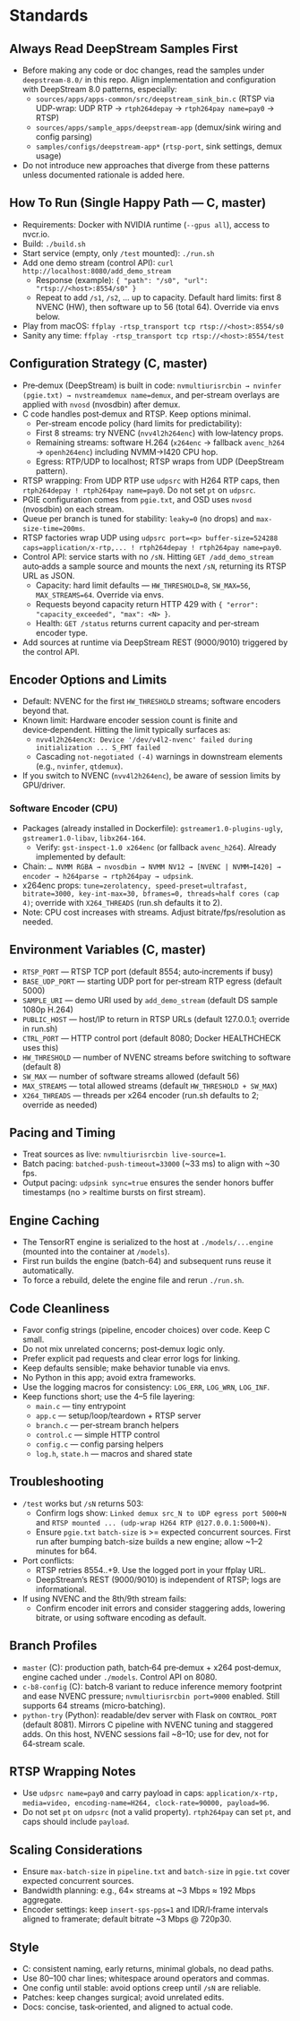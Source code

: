 # Standards

## Always Read DeepStream Samples First
- Before making any code or doc changes, read the samples under `deepstream-8.0/` in this repo. Align implementation and configuration with DeepStream 8.0 patterns, especially:
  - `sources/apps/apps-common/src/deepstream_sink_bin.c` (RTSP via UDP-wrap: UDP RTP → `rtph264depay` → `rtph264pay name=pay0` → RTSP)
  - `sources/apps/sample_apps/deepstream-app` (demux/sink wiring and config parsing)
  - `samples/configs/deepstream-app*` (`rtsp-port`, sink settings, demux usage)
- Do not introduce new approaches that diverge from these patterns unless documented rationale is added here.

## How To Run (Single Happy Path — C, master)
- Requirements: Docker with NVIDIA runtime (`--gpus all`), access to nvcr.io.
- Build: `./build.sh`
- Start service (empty, only `/test` mounted): `./run.sh`
- Add one demo stream (control API): `curl http://localhost:8080/add_demo_stream`
  - Response (example): `{ "path": "/s0", "url": "rtsp://<host>:8554/s0" }`
  - Repeat to add `/s1`, `/s2`, ... up to capacity. Default hard limits: first 8 NVENC (HW), then software up to 56 (total 64). Override via envs below.
- Play from macOS: `ffplay -rtsp_transport tcp rtsp://<host>:8554/s0`
- Sanity any time: `ffplay -rtsp_transport tcp rtsp://<host>:8554/test`

## Configuration Strategy (C, master)
- Pre‑demux (DeepStream) is built in code: `nvmultiurisrcbin → nvinfer (pgie.txt) → nvstreamdemux name=demux`, and per‑stream overlays are applied with `nvosd` (nvosdbin) after demux.
- C code handles post‑demux and RTSP. Keep options minimal.
  - Per‑stream encode policy (hard limits for predictability):
  - First 8 streams: try NVENC (`nvv4l2h264enc`) with low‑latency props.
  - Remaining streams: software H.264 (`x264enc` → fallback `avenc_h264` → `openh264enc`) including NVMM→I420 CPU hop.
  - Egress: RTP/UDP to localhost; RTSP wraps from UDP (DeepStream pattern).
 - RTSP wrapping: From UDP RTP use `udpsrc` with H264 RTP caps, then `rtph264depay ! rtph264pay name=pay0`. Do not set `pt` on `udpsrc`.
- PGIE configuration comes from `pgie.txt`, and OSD uses `nvosd` (nvosdbin) on each stream.
 - Queue per branch is tuned for stability: `leaky=0` (no drops) and `max-size-time=200ms`.
 - RTSP factories wrap UDP using `udpsrc port=<p> buffer-size=524288 caps=application/x-rtp,... ! rtph264depay ! rtph264pay name=pay0`.
 - Control API: service starts with no `/sN`. Hitting `GET /add_demo_stream` auto‑adds a sample source and mounts the next `/sN`, returning its RTSP URL as JSON.
   - Capacity: hard limit defaults — `HW_THRESHOLD=8`, `SW_MAX=56`, `MAX_STREAMS=64`. Override via envs.
   - Requests beyond capacity return HTTP 429 with `{ "error": "capacity_exceeded", "max": <N> }`.
   - Health: `GET /status` returns current capacity and per‑stream encoder type.
 - Add sources at runtime via DeepStream REST (9000/9010) triggered by the control API.

## Encoder Options and Limits
- Default: NVENC for the first `HW_THRESHOLD` streams; software encoders beyond that.
- Known limit: Hardware encoder session count is finite and device‑dependent. Hitting the limit typically surfaces as:
  - `nvv4l2h264encX: Device '/dev/v4l2-nvenc' failed during initialization ... S_FMT failed`
  - Cascading `not-negotiated (-4)` warnings in downstream elements (e.g., `nvinfer`, `qtdemux`).
- If you switch to NVENC (`nvv4l2h264enc`), be aware of session limits by GPU/driver.

### Software Encoder (CPU)
- Packages (already installed in Dockerfile): `gstreamer1.0-plugins-ugly`, `gstreamer1.0-libav`, `libx264-164`.
  - Verify: `gst-inspect-1.0 x264enc` (or fallback `avenc_h264`).
Already implemented by default:
- Chain: `… NVMM RGBA → nvosdbin → NVMM NV12 → [NVENC | NVMM→I420] → encoder → h264parse → rtph264pay → udpsink`.
- x264enc props: `tune=zerolatency, speed-preset=ultrafast, bitrate=3000, key-int-max=30, bframes=0, threads≈half cores (cap 4)`; override with `X264_THREADS` (run.sh defaults it to 2).
- Note: CPU cost increases with streams. Adjust bitrate/fps/resolution as needed.

## Environment Variables (C, master)
- `RTSP_PORT` — RTSP TCP port (default 8554; auto‑increments if busy)
- `BASE_UDP_PORT` — starting UDP port for per‑stream RTP egress (default 5000)
- `SAMPLE_URI` — demo URI used by `add_demo_stream` (default DS sample 1080p H.264)
- `PUBLIC_HOST` — host/IP to return in RTSP URLs (default 127.0.0.1; override in run.sh)
- `CTRL_PORT` — HTTP control port (default 8080; Docker HEALTHCHECK uses this)
- `HW_THRESHOLD` — number of NVENC streams before switching to software (default 8)
- `SW_MAX` — number of software streams allowed (default 56)
- `MAX_STREAMS` — total allowed streams (default `HW_THRESHOLD + SW_MAX`)
- `X264_THREADS` — threads per x264 encoder (run.sh defaults to 2; override as needed)

## Pacing and Timing
- Treat sources as live: `nvmultiurisrcbin live-source=1`.
- Batch pacing: `batched-push-timeout=33000` (~33 ms) to align with ~30 fps.
- Output pacing: `udpsink sync=true` ensures the sender honors buffer timestamps (no > realtime bursts on first stream).

## Engine Caching
- The TensorRT engine is serialized to the host at `./models/...engine` (mounted into the container at `/models`).
- First run builds the engine (batch-64) and subsequent runs reuse it automatically.
- To force a rebuild, delete the engine file and rerun `./run.sh`.

## Code Cleanliness
- Favor config strings (pipeline, encoder choices) over code. Keep C small.
- Do not mix unrelated concerns; post‑demux logic only.
- Prefer explicit pad requests and clear error logs for linking.
- Keep defaults sensible; make behavior tunable via envs.
- No Python in this app; avoid extra frameworks.
- Use the logging macros for consistency: `LOG_ERR`, `LOG_WRN`, `LOG_INF`.
- Keep functions short; use the 4–5 file layering:
  - `main.c` — tiny entrypoint
  - `app.c` — setup/loop/teardown + RTSP server
  - `branch.c` — per‑stream branch helpers
  - `control.c` — simple HTTP control
  - `config.c` — config parsing helpers
  - `log.h`, `state.h` — macros and shared state

## Troubleshooting
- `/test` works but `/sN` returns 503:
  - Confirm logs show: `Linked demux src_N to UDP egress port 5000+N` and `RTSP mounted ... (udp-wrap H264 RTP @127.0.0.1:5000+N)`.
  - Ensure `pgie.txt` `batch-size` is >= expected concurrent sources. First run after bumping batch-size builds a new engine; allow ~1–2 minutes for b64.
- Port conflicts:
  - RTSP retries 8554..+9. Use the logged port in your ffplay URL.
  - DeepStream’s REST (9000/9010) is independent of RTSP; logs are informational.
- If using NVENC and the 8th/9th stream fails:
  - Confirm encoder init errors and consider staggering adds, lowering bitrate, or using software encoding as default.

## Branch Profiles
- `master` (C): production path, batch‑64 pre‑demux + x264 post‑demux, engine cached under `./models`. Control API on 8080.
- `c-b8-config` (C): batch‑8 variant to reduce inference memory footprint and ease NVENC pressure; `nvmultiurisrcbin port=9000` enabled. Still supports 64 streams (micro‑batching).
- `python-try` (Python): readable/dev server with Flask on `CONTROL_PORT` (default 8081). Mirrors C pipeline with NVENC tuning and staggered adds. On this host, NVENC sessions fail ~8–10; use for dev, not for 64‑stream scale.

## RTSP Wrapping Notes
- Use `udpsrc name=pay0` and carry payload in caps: `application/x-rtp, media=video, encoding-name=H264, clock-rate=90000, payload=96`.
- Do not set `pt` on `udpsrc` (not a valid property). `rtph264pay` can set `pt`, and caps should include `payload`.

## Scaling Considerations
- Ensure `max-batch-size` in `pipeline.txt` and `batch-size` in `pgie.txt` cover expected concurrent sources.
- Bandwidth planning: e.g., 64× streams at ~3 Mbps ≈ 192 Mbps aggregate.
- Encoder settings: keep `insert-sps-pps=1` and IDR/I‑frame intervals aligned to framerate; default bitrate ~3 Mbps @ 720p30.

## Style
- C: consistent naming, early returns, minimal globals, no dead paths.
- Use 80–100 char lines; whitespace around operators and commas.
- One config until stable: avoid options creep until `/sN` are reliable.
- Patches: keep changes surgical; avoid unrelated edits.
- Docs: concise, task‑oriented, and aligned to actual code.
